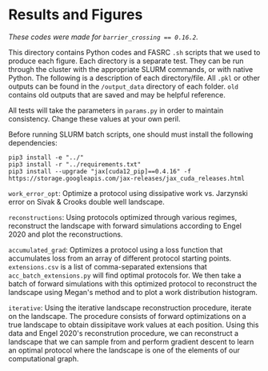 # Results and Figures


_These codes were made for `barrier_crossing == 0.16.2`._

This directory contains Python codes and FASRC `.sh` scripts that we used to produce each figure. 
Each directory is a separate test. They can be run through the cluster with the appropriate SLURM 
commands, or with native Python. The following is a description of each directory/file. All `.pkl` or 
other outputs can be found in the `/output_data` directory of each folder. `old` contains old outputs that are saved and 
may be helpful reference.

All tests will take the parameters in `params.py` in order to maintain consistency. Change these values at your own peril.

Before running SLURM batch scripts, one should must install the following dependencies:
```
pip3 install -e "../"
pip3 install -r "../requirements.txt"
pip3 install --upgrade "jax[cuda12_pip]==0.4.16" -f https://storage.googleapis.com/jax-releases/jax_cuda_releases.html
```
`work_error_opt`: Optimize a protocol using dissipative work vs. Jarzynski error on Sivak & Crooks double well landscape.

`reconstructions`: Using protocols optimized through various regimes, reconstruct the landscape with forward simulations according to Engel 2020 and plot the reconstructions.

`accumulated_grad`: Optimizes a protocol using a loss function that accumulates loss from an array of different protocol starting points. `extensions.csv` is a list of comma-separated extensions that `acc_batch_extensions.py` will find optimal protocols for. We then take a batch of forward simulations with this optimized protocol to reconstruct the landscape using Megan's method and to plot a work distribution histogram.

`iterative`: Using the iterative landscape reconstruction procedure, iterate on the landscape. The procedure consists of forward optimizations on a true landscape to obtain dissipitave work values at each position. Using this data and Engel 2020's reconstrution procedure, we can reconstruct a landscape that we can sample from and perform gradient descent to learn an optimal protocol where the landscape is one of the elements of our computational graph.




